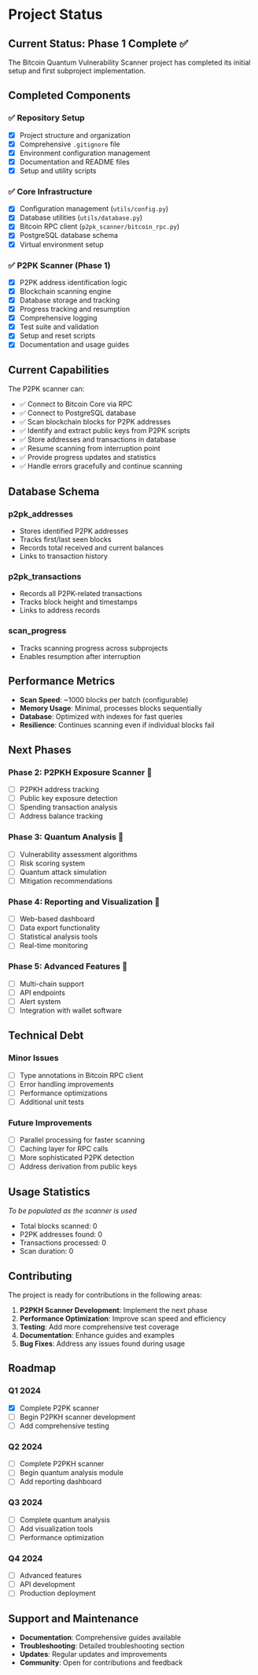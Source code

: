 # Project Status

## Current Status: Phase 1 Complete ✅

The Bitcoin Quantum Vulnerability Scanner project has completed its initial setup and first subproject implementation.

## Completed Components

### ✅ Repository Setup
- [x] Project structure and organization
- [x] Comprehensive `.gitignore` file
- [x] Environment configuration management
- [x] Documentation and README files
- [x] Setup and utility scripts

### ✅ Core Infrastructure
- [x] Configuration management (`utils/config.py`)
- [x] Database utilities (`utils/database.py`)
- [x] Bitcoin RPC client (`p2pk_scanner/bitcoin_rpc.py`)
- [x] PostgreSQL database schema
- [x] Virtual environment setup

### ✅ P2PK Scanner (Phase 1)
- [x] P2PK address identification logic
- [x] Blockchain scanning engine
- [x] Database storage and tracking
- [x] Progress tracking and resumption
- [x] Comprehensive logging
- [x] Test suite and validation
- [x] Setup and reset scripts
- [x] Documentation and usage guides

## Current Capabilities

The P2PK scanner can:
- ✅ Connect to Bitcoin Core via RPC
- ✅ Connect to PostgreSQL database
- ✅ Scan blockchain blocks for P2PK addresses
- ✅ Identify and extract public keys from P2PK scripts
- ✅ Store addresses and transactions in database
- ✅ Resume scanning from interruption point
- ✅ Provide progress updates and statistics
- ✅ Handle errors gracefully and continue scanning

## Database Schema

### p2pk_addresses
- Stores identified P2PK addresses
- Tracks first/last seen blocks
- Records total received and current balances
- Links to transaction history

### p2pk_transactions
- Records all P2PK-related transactions
- Tracks block height and timestamps
- Links to address records

### scan_progress
- Tracks scanning progress across subprojects
- Enables resumption after interruption

## Performance Metrics

- **Scan Speed**: ~1000 blocks per batch (configurable)
- **Memory Usage**: Minimal, processes blocks sequentially
- **Database**: Optimized with indexes for fast queries
- **Resilience**: Continues scanning even if individual blocks fail

## Next Phases

### Phase 2: P2PKH Exposure Scanner 🔄
- [ ] P2PKH address tracking
- [ ] Public key exposure detection
- [ ] Spending transaction analysis
- [ ] Address balance tracking

### Phase 3: Quantum Analysis 🔄
- [ ] Vulnerability assessment algorithms
- [ ] Risk scoring system
- [ ] Quantum attack simulation
- [ ] Mitigation recommendations

### Phase 4: Reporting and Visualization 🔄
- [ ] Web-based dashboard
- [ ] Data export functionality
- [ ] Statistical analysis tools
- [ ] Real-time monitoring

### Phase 5: Advanced Features 🔄
- [ ] Multi-chain support
- [ ] API endpoints
- [ ] Alert system
- [ ] Integration with wallet software

## Technical Debt

### Minor Issues
- [ ] Type annotations in Bitcoin RPC client
- [ ] Error handling improvements
- [ ] Performance optimizations
- [ ] Additional unit tests

### Future Improvements
- [ ] Parallel processing for faster scanning
- [ ] Caching layer for RPC calls
- [ ] More sophisticated P2PK detection
- [ ] Address derivation from public keys

## Usage Statistics

*To be populated as the scanner is used*

- Total blocks scanned: 0
- P2PK addresses found: 0
- Transactions processed: 0
- Scan duration: 0

## Contributing

The project is ready for contributions in the following areas:

1. **P2PKH Scanner Development**: Implement the next phase
2. **Performance Optimization**: Improve scan speed and efficiency
3. **Testing**: Add more comprehensive test coverage
4. **Documentation**: Enhance guides and examples
5. **Bug Fixes**: Address any issues found during usage

## Roadmap

### Q1 2024
- [x] Complete P2PK scanner
- [ ] Begin P2PKH scanner development
- [ ] Add comprehensive testing

### Q2 2024
- [ ] Complete P2PKH scanner
- [ ] Begin quantum analysis module
- [ ] Add reporting dashboard

### Q3 2024
- [ ] Complete quantum analysis
- [ ] Add visualization tools
- [ ] Performance optimization

### Q4 2024
- [ ] Advanced features
- [ ] API development
- [ ] Production deployment

## Support and Maintenance

- **Documentation**: Comprehensive guides available
- **Troubleshooting**: Detailed troubleshooting section
- **Updates**: Regular updates and improvements
- **Community**: Open for contributions and feedback 